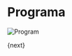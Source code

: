 # Programa

<img class="screenshot" alt="Program" src="/assets/erpnext_docs/assets/img/education/setup/program.png">

{next}
